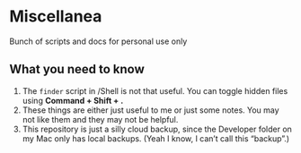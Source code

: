 # Miscellanea
Bunch of scripts and docs for personal use only

## What you need to know
1. The `finder` script in /Shell is not that useful. You can toggle hidden files using **Command + Shift + .**
2. These things are either just useful to me or just some notes. You may not like them and they may not be helpful.
3. This repository is just a silly cloud backup, since the Developer folder on my Mac only has local backups. (Yeah I know, I can’t call this “backup”.)
